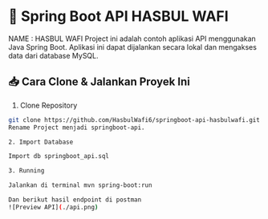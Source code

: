 # 🚀 Spring Boot API HASBUL WAFI
NAME : HASBUL WAFI
Project ini adalah contoh aplikasi API menggunakan Java Spring Boot. Aplikasi ini dapat dijalankan secara lokal dan mengakses data dari database MySQL.

## 📥 Cara Clone & Jalankan Proyek Ini

1. Clone Repository

```bash
git clone https://github.com/HasbulWafi6/springboot-api-hasbulwafi.git
Rename Project menjadi springboot-api.

2. Import Database

Import db springboot_api.sql

3. Running

Jalankan di terminal mvn spring-boot:run

Dan berikut hasil endpoint di postman
![Preview API](./api.png)
